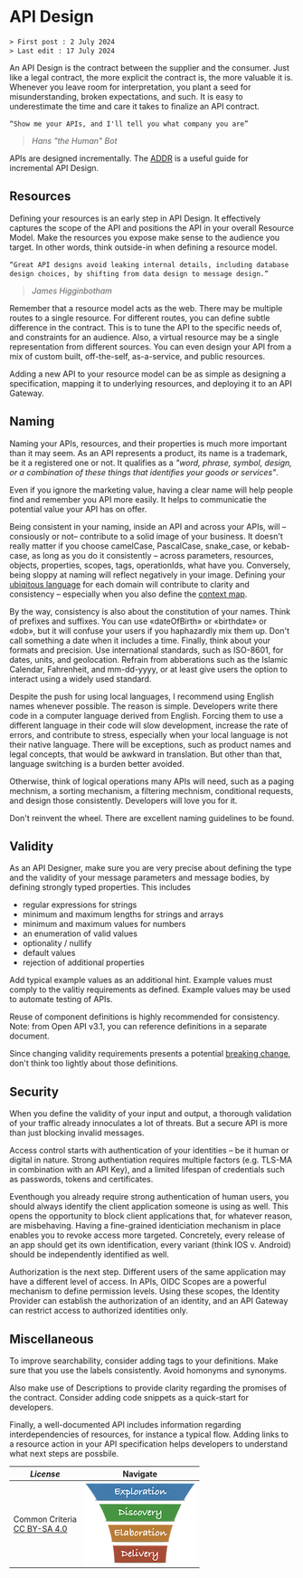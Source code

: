 # API Design

```text
> First post : 2 July 2024
> Last edit : 17 July 2024
```

An API Design is the contract between the supplier and the consumer. Just like a legal contract, the more explicit the contract is, the more valuable it is. Whenever you leave room for interpretation, you plant a seed for misunderstanding, broken expectations, and such. It is easy to underestimate the time and care it takes to finalize an API contract.

```text
“Show me your APIs, and I'll tell you what company you are”
```

> *Hans "the Human" Bot*

APIs are designed incrementally. The [ADDR](/LeanUP/References/addr.md) is a useful guide for incremental API Design.

## Resources

Defining your resources is an early step in API Design. It effectively captures the scope of the API and positions the API in your overall Resource Model. Make the resources you expose make sense to the audience you target. In other words, think outside-in when defining a resource model.

```text
“Great API designs avoid leaking internal details, including database design choices, by shifting from data design to message design.”
```

> *James Higginbotham*

Remember that a resource model acts as the web. There may be multiple routes to a single resource. For different routes, you can define subtle difference in the contract. This is to tune the API to the specific needs of, and constraints for an audience. Also, a virtual resource may be a single representation from different sources. You can even design your API from a mix of custom built, off-the-self, as-a-service, and public resources.

Adding a new API to your resource model can be as simple as designing a specification, mapping it to underlying resources, and deploying it to an API Gateway.

## Naming

Naming your APIs, resources, and their properties is much more important than it may seem. As an API represents a product, its name is a trademark, be it a registered one or not. It qualifies as a *"word, phrase, symbol, design, or a combination of these things that identifies your goods or services"*.

Even if you ignore the marketing value, having a clear name will help people find and remember you API more easily. It helps to communicatie the potential value your API has on offer.

Being consistent in your naming, inside an API and across your APIs, will –consiously or not– contribute to a solid image of your business. It doesn't really matter if you choose camelCase, PascalCase, snake_case, or kebab-case, as long as you do it consistently – across parameters, resources, objects, properties, scopes, tags, operationIds, what have you. Conversely, being sloppy at naming will reflect negatively in your image. Defining your [ubiqitous language](/LeanUP/References/ddd.md#concept-2-ubuquitous-language) for each domain will contribute to clarity and consistency – especially when you also define the [context map](/LeanUP/References/ddd.md#concept-4-context-mapping).

By the way, consistency is also about the constitution of your names. Think of prefixes and suffixes. You can use «dateOfBirth» or «birthdate» or «dob», but it will confuse your users if you haphazardly mix them up. Don't call something a date when it includes a time. Finally, think about your formats and precision. Use international standards, such as ISO-8601, for dates, units, and geolocation. Refrain from abberations such as the Islamic Calendar, Fahrenheit, and mm-dd-yyyy, or at least give users the option to interact using a widely used standard.

Despite the push for using local languages, I recommend using English names whenever possible. The reason is simple. Developers write there code in a computer language derived from English. Forcing them to use a different language in their code will slow development, increase the rate of errors, and contribute to stress, especially when your local language is not their native language. There will be exceptions, such as product names and legal concepts, that would be awkward in translation. But other than that, language switching is a burden better avoided.

Otherwise, think of logical operations many APIs will need, such as a paging mechnism, a sorting mechanism, a filtering mechnism, conditional requests, and design those consistently. Developers will love you for it.

Don't reinvent the wheel. There are excellent naming guidelines to be found.

## Validity

As an API Designer, make sure you are very precise about defining the type and the validity of your message parameters and message bodies, by defining strongly typed properties. This includes

- regular expressions for strings
- minimum and maximum lengths for strings and arrays
- minimum and maximum values for numbers
- an enumeration of valid values
- optionality / nullify
- default values
- rejection of additional properties

Add typical example values as an additional hint. Example values must comply to the valitiy requirements as defined. Example values may be used to automate testing of APIs.

Reuse of component definitions is highly recommended for consistency. Note: from Open API v3.1, you can reference definitions in a separate document.

Since changing validity requirements presents a potential [breaking change](/LeanUP/References/hyrums-law.md), don't think too lightly about those definitions.

## Security

When you define the validity of your input and output, a thorough validation of your traffic already innoculates a lot of threats. But a secure API is more than just blocking invalid messages.

Access control starts with authentication of your identities – be it human or digital in nature. Strong authentiation requires multiple factors (e.g. TLS-MA in combination with an API Key), and a limited lifespan of credentials such as passwords, tokens and certificates.

Eventhough you already require strong authentication of human users, you should always identify the client application someone is using as well. This opens the opportunity to block client applications that, for whatever reason, are misbehaving. Having a fine-grained identiciation mechanism in place enables you to revoke access more targeted. Concretely, every release of an app should get its own identification, every variant (think IOS v. Android) should be independently identified as well.

Authorization is the next step. Different users of the same application may have a different level of access. In APIs, OIDC Scopes are a powerful mechanism to define permission levels. Using these scopes, the Identity Provider can establish the authorization of an identity, and an API Gateway can restrict access to authorized identities only.

## Miscellaneous

To improve searchability, consider adding tags to your definitions. Make sure that you use the labels consistently. Avoid homonyms and synonyms.

Also make use of Descriptions to provide clarity regarding the promises of the contract. Consider adding code snippets as a quick-start for developers.

Finally, a well-documented API includes information regarding interdependencies of resources, for instance a typical flow. Adding links to a resource action in your API specification helps developers to understand what next steps are possbile.

| *License* | Navigate |
| - | - |
|Common Criteria</BR>[CC BY-SA 4.0](https://creativecommons.org/licenses/by-sa/4.0/deed.en) | [![LeanUP Logo](/LeanUP/Images/leanupLogo-s.png)](/LeanUP/Artefacts/overview.md) |
